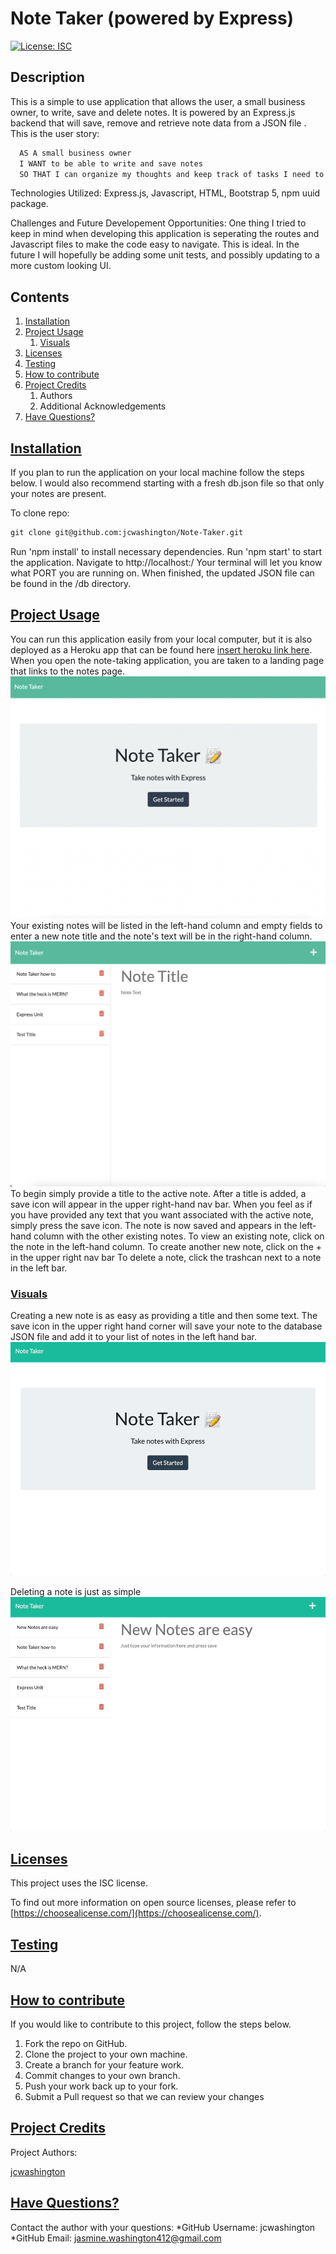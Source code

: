 
  # Note Taker (powered by Express)

  [![License: ISC](https://img.shields.io/badge/license-ISC-green)](http://opensource.org/licenses/ISC)

  ## Description
  This is a simple to use application that allows the user, a small business owner, to write, save and delete notes. It is powered by an Express.js backend that will save, remove and retrieve note data from a JSON file . This is the user story:

  ```md
    AS A small business owner
    I WANT to be able to write and save notes
    SO THAT I can organize my thoughts and keep track of tasks I need to complete
  ```

  Technologies Utilized:
  Express.js, Javascript, HTML, Bootstrap 5, npm uuid package.

  Challenges and Future Developement Opportunities:
  One thing I tried to keep in mind when developing this application is seperating the routes and Javascript files to make the code easy to navigate. This is ideal. In the future I will hopefully be adding some unit tests, and possibly updating to a more custom looking UI.

  ## Contents

  1. [Installation](#installation)
  2. [Project Usage](#usage)
      1. [Visuals](#visuals)
  3. [Licenses](#licenses)
  4. [Testing](#testing)
  5. [How to contribute](#contributing)
  6. [Project Credits](#credits)
      1. Authors
      2. Additional Acknowledgements
  7. [Have Questions?](#questions)

  ## [Installation](#installation)
  If you plan to run the application on your local machine follow the steps below. I would also recommend starting with a fresh db.json file so that only your notes are present.

  To clone repo: 
  ```md
  git clone git@github.com:jcwashington/Note-Taker.git
  ```
  Run 'npm install' to install necessary dependencies. 
  Run 'npm start' to start the application. Navigate to http://localhost:<PORT>/ Your terminal will let you know what PORT you are running on. 
  When finished, the updated JSON file can be found in the /db directory.


  ## [Project Usage](#usage)
  You can run this application easily from your local computer, but it is also deployed as a Heroku app that can be found here [insert heroku link here](www.herokuapp.com).
  When you open the note-taking application, you are taken to a landing page that links to the notes page.
  ![your landing page when app is opened](visuals/note-taker-landing.png)
  Your existing notes will be listed in the left-hand column and empty fields to enter a new note title and the note's text will be in the right-hand column.
  ![this is what the notes page looks like](visuals/note-taker-static.png)
  To begin simply provide a title to the active note. After a title is added, a save icon will appear in the upper right-hand nav bar. 
  When you feel as if you have provided any text that you want associated with the active note, simply press the save icon. The note is now saved and appears in the left-hand column with the other existing notes.
  To view an existing note, click on the note in the left-hand column.
  To create another new note, click on the + in the upper right nav bar
  To delete a note, click the trashcan next to a note in the left bar.

  ### [Visuals](#visuals)
  Creating a new note is as easy as providing a title and then some text. The save icon in the upper right hand corner will save your note to the database JSON file and add it to your list of notes in the left hand bar.
  ![creating a new note is very easy](visuals/note-taker-new.gif)

  Deleting a note is just as simple
  ![delete by clicking the trashcan](visuals/note-taker-delete.gif)

  ## [Licenses](#licenses)
  This project uses the ISC license.

  To find out more information on open source licenses, please refer to [https://choosealicense.com/](https://choosealicense.com/).

  ## [Testing](#testing)
  N/A

  ## [How to contribute](#contributing)
  If you would like to contribute to this project, follow the steps below.
  1. Fork the repo on GitHub.
  2. Clone the project to your own machine.
  3. Create a branch for your feature work.
  3. Commit changes to your own branch.
  4. Push your work back up to your fork.
  5. Submit a Pull request so that we can review your changes

  ## [Project Credits](#credits)

  Project Authors:

  [jcwashington](https://github.com/jcwashington)
  

  ## [Have Questions?](#questions)
  Contact the author with your questions:
    *GitHub Username: jcwashington
    *GitHub Email: jasmine.washington412@gmail.com
